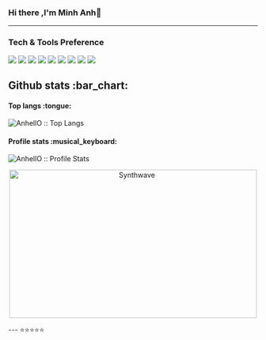 ### Hi there ,I'm Minh Anh👋

---
### Tech & Tools Preference

<img src = "https://img.shields.io/badge/-HTML5-E34F26?style=flat&logo=html5&logoColor=white"> 
<img src = "https://img.shields.io/badge/-CSS3-1572B6?style=flat&logo=css3&logoColor=white">
<img src="https://img.shields.io/badge/-JavaScript-eed718?style=flat&logo=javascript&logoColor=ffffff">
<img src="https://img.shields.io/badge/-React-000000?style=flat&logo=react&logoColor=00c8ff">
<img src="https://img.shields.io/badge/-MySQL-F29111?style=flat&logo=mysql&logoColor=FFFFFF">
<img src="https://img.shields.io/badge/-Node.js-3C873A?style=flat&logo=Node.js&logoColor=white">
<img src="http://img.shields.io/badge/-Git-F1502F?style=flat&logo=git&logoColor=FFFFFF">
<img src="http://img.shields.io/badge/-Github-000000?style=flat&logo=github&logoColor=FFFFFF">
<img src="http://img.shields.io/badge/-VS%20Code-007ACC?style=flat&logo=visual%20studio%20code&logoColor=white">

<h2 align="">Github stats :bar_chart:</h2>

<!-- <h4 align="">Visitor's count :eyes:</h4>

<p align=""><img src="https://profile-counter.glitch.me/{AnhellO}/count.svg" alt="AnhellO :: Visitor's Count" /></p> -->
<div class="double-img">
    <div class="child-img-one">
        <h4>Top langs :tongue:</h4>
        <p class="top-langs">
            <img
                src="https://github-readme-stats.vercel.app/api/top-langs/?username=AnhellO&langs_count=10&theme=tokyonight&layout=compact"
                alt="AnhellO :: Top Langs"
            />
        </p>
    </div>
    <div class="child-img-two">
        <h4>Profile stats :musical_keyboard:</h4>
        <p class="second-langs">
            <img
                src="https://github-readme-stats.vercel.app/api?username=AnhellO&show_icons=true&theme=synthwave"
                alt="AnhellO :: Profile Stats"
            />
        </p>
        <p align="center">
            <img
                src="https://thumbs.gfycat.com/GoodnaturedFondGaur-size_restricted.gif"
                alt="Synthwave"
                height="300"
                width="500"
            />
        </p>
    </div>
</div>

--- ⭐⭐️⭐️⭐️⭐️
